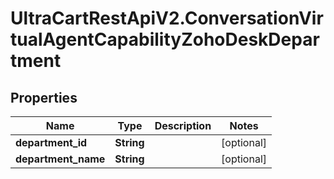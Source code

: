 # UltraCartRestApiV2.ConversationVirtualAgentCapabilityZohoDeskDepartment

## Properties

Name | Type | Description | Notes
------------ | ------------- | ------------- | -------------
**department_id** | **String** |  | [optional] 
**department_name** | **String** |  | [optional] 


